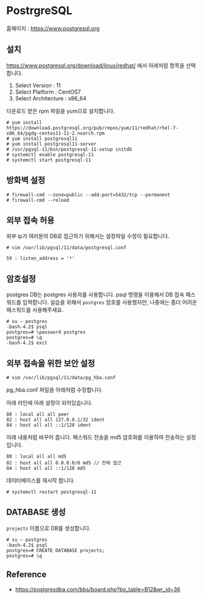 # PostrgreSQL

홈페이지 : https://www.postgresql.org

## 설치
https://www.postgresql.org/download/linux/redhat/
에서 아래처럼 항목을 선택합니다.

1. Select Version : 11
1. Select Platform : CentOS7
1. Select Architecture : x86_64

다운로드 받은 rpm 파일을 yum으로 설치합니다.
```
# yum install https://download.postgresql.org/pub/repos/yum/11/redhat/rhel-7-x86_64/pgdg-centos11-11-2.noarch.rpm
# yum install postgresql11
# yum install postgresql11-server
# /usr/pgsql-11/bin/postgresql-11-setup initdb
# systemctl enable postgresql-11
# systemctl start postgresql-11
```

## 방화벽 설정
```
# firewall-cmd --zone=public --add-port=5432/tcp --permanent
# firewall-cmd --reload
```

## 외부 접속 허용
외부 ip가 여러분의 DB로 접근하기 위해서는 설정파일 수정이 필요합니다.

```
# vim /var/lib/pgsql/11/data/postgresql.conf
```

```
59 : listen_address = '*'
```

## 암호설정
postgres DB는 postgres 사용자를 사용합니다.
psql 명령을 이용해서 DB 접속 패스워드를 입력합니다. 실습을 위해서 `postgres` 암호를 사용했지만, 나중에는 좀더 어려운 패스워드를 사용해주세요.

```
# su – postgres
-bash-4.2$ psql
postgres=# \password postgres
postgres=# \q
-bash-4.2$ exit
```

## 외부 접속을 위한 보안 설정

```
# vim /var/lib/pgsql/11/data/pg_hba.conf
```

pg_hba.conf 파일을 아래처럼 수정합니다.

아래 라인에 아래 설정이 되어있습니다.
```
80 : local all all peer
82 : host all all 127.0.0.1/32 ident
84 : host all all ::1/128 ident
```

아래 내용처럼 바꾸어 줍니다. 패스워드 전송을 md5 암호화를 이용하여 전송하는 설정입니다.

```
80 : local all all md5
82 : host all all 0.0.0.0/0 md5 // 전체 접근
84 : host all all ::1/128 md5
```

데이터베이스를 재시작 합니다.
```
# systemctl restart postgresql-11
```

## DATABASE 생성
`projects` 이름으로 DB를 생성합니다.

```
# su – postgres
-bash-4.2$ psql
postgres=# CREATE DATABASE projects;
postgres=# \q
```


## Reference
- https://postgresdba.com/bbs/board.php?bo_table=B12&wr_id=36
